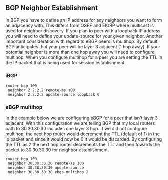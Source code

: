 ## BGP Neighbor Establishment

In BGP you have to define an IP address for any neighbors you want to form an adjacency with. This differs from OSPF and EIGRP where multicast is used for neighbor discovery. If you plan to peer with a loopback IP address you will need to define your update-source for your given neighbor. Another important consideration with regard to eBGP peers is multihop. By default BGP anticipates that your peer will be layer 3 adjacent (1 hop away). If your potential neighbor is more than one hop away you will need to configure multihop. When you configure multihop for a peer you are setting the TTL in the IP packet that is being used for session establishment. 

### iBGP

```
router bgp 100
 neighbor 2.2.2.2 remote-as 100
 neighbor 2.2.2.2 update-source loopback 0
```

### eBGP multihop

In the example below we are configuring eBGP for a peer that isn't layer 3 adjacent. With this configuration we are telling BGP that my local routers path to 30.30.30.30 includes one layer 3 hop. If we did not configure multihop, the next hop router would decrement the TTL (default of 1) in the ip packet and since it would now be 0 it would be discarded. By configuring the TTL as 2 the next hop router decrements the TTL and then fowards the packet to 30.30.30.30 for neighbor establishment. 

```
router bgp 100
 neighbor 30.30.30.30 remote-as 300
 neighbor 30.30.30.30 update-source
 neighbor 30.30.30.30 ebgp-multihop 2